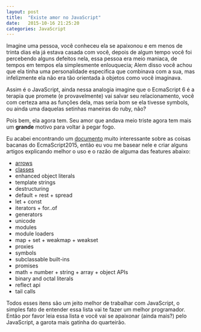 ```yaml
---
layout: post
title:  "Existe amor no JavaScript"
date:   2015-10-16 21:25:20
categories: JavaScript 
---
```


Imagine uma pessoa, você conheceu ela se apaixonou e em menos de trinta dias ela já estava casada com você, depois de algum tempo você foi percebendo alguns defeitos nela, essa pessoa era meio maniaca, de tempos em tempos ela simplesmente enlouquecia; Alem disso você achou que ela tinha uma personalidade especifica que combinava com a sua, mas infelizmente ela não era tão orientada à objetos como você imaginava.

Assim é o JavaScript, ainda nessa analogia imagine que o EcmaScript 6 é a terapia que promete (e provavelmente) vai salvar seu relacionamento, você com certeza ama as funções dela, mas seria bom se ela tivesse symbols, ou ainda uma daquelas setinhas maneiras do ruby, não?

Pois bem, ela agora tem. Seu amor que andava meio triste agora tem mais um **grande** motivo para voltar à pegar fogo.

Eu acabei encontrando um [documento](https://github.com/lukehoban/es6features#readme) muito interessante sobre as coisas bacanas do EcmaScript2015, então eu vou me basear nele e criar alguns artigos explicando melhor o uso e o razão de alguma das features abaixo:

* [arrows](http://josenberg.com.br/ecmascript-arrows/)
* [classes](http://josenberg.com.br/ecmascript-classes/)
* enhanced object literals
* template strings
* destructuring
* default + rest + spread
* let + const
* iterators + for..of
* generators
* unicode
* modules
* module loaders
* map + set + weakmap + weakset
* proxies
* symbols
* subclassable built-ins
* promises
* math + number + string + array + object APIs
* binary and octal literals
* reflect api
* tail calls

Todos esses itens são um jeito melhor de trabalhar com JavaScript, o simples fato de entender essa lista vai te fazer um melhor programador. Então por favor leia essa lista e você vai se apaixonar (ainda mais?) pelo JavaScript, a garota mais gatinha do quarteirão.